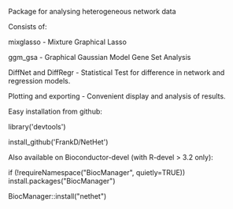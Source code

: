 Package for analysing heterogeneous network data

Consists of:

mixglasso - Mixture Graphical Lasso

ggm_gsa - Graphical Gaussian Model Gene Set Analysis

DiffNet and DiffRegr - Statistical Test for difference in network and regression models.

Plotting and exporting - Convenient display and analysis of results.

Easy installation from github: 

library('devtools')

install_github('FrankD/NetHet')

Also available on Bioconductor-devel (with R-devel > 3.2 only):

if (!requireNamespace("BiocManager", quietly=TRUE))
    install.packages("BiocManager")

BiocManager::install("nethet")

